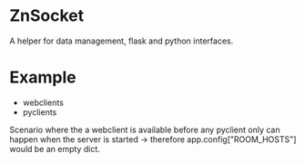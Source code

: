 # ZnSocket

A helper for data management, flask and python interfaces.

# Example

- webclients
- pyclients

Scenario where the a webclient is available before any pyclient only can happen when the server is started -> therefore app.config["ROOM_HOSTS"] would be an empty dict.